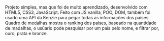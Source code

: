 Projeto simples, mas que foi de muito aprendizado, desenvolvido com HTML5, CSS3, JavaScript. 
Feito com JS vanilla, POO, DOM, também foi usado uma API da Kenzie para pegar todas as informações dos países.
Quadro de medalhas mostra o ranking dos países, baseado na quantidade de madalhas, o usúario pode pesquisar por um país pelo nome, e filtrar por, ouro, prata e bronze.

